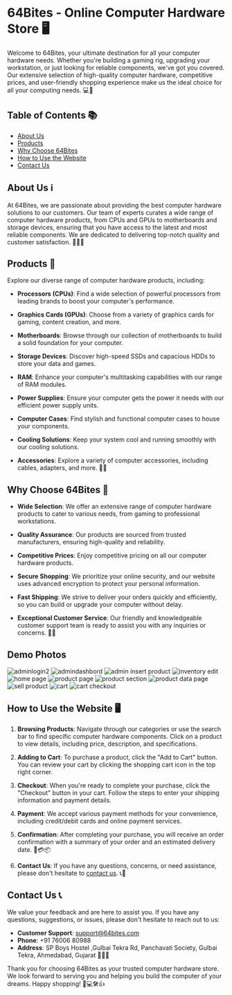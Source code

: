 
# 64Bites - Online Computer Hardware Store 🖥️

Welcome to 64Bites, your ultimate destination for all your computer hardware needs. Whether you're building a gaming rig, upgrading your workstation, or just looking for reliable components, we've got you covered. Our extensive selection of high-quality computer hardware, competitive prices, and user-friendly shopping experience make us the ideal choice for all your computing needs. 💻🔧

## Table of Contents 📚

- [About Us](#about-us)
- [Products](#products)
- [Why Choose 64Bites](#why-choose-64bites)
- [How to Use the Website](#how-to-use-the-website)
- [Contact Us](#contact-us)

## About Us ℹ️

At 64Bites, we are passionate about providing the best computer hardware solutions to our customers. Our team of experts curates a wide range of computer hardware products, from CPUs and GPUs to motherboards and storage devices, ensuring that you have access to the latest and most reliable components. We are dedicated to delivering top-notch quality and customer satisfaction. 👨‍💻🔩

## Products 🛒

Explore our diverse range of computer hardware products, including:

- **Processors (CPUs)**: Find a wide selection of powerful processors from leading brands to boost your computer's performance.

- **Graphics Cards (GPUs)**: Choose from a variety of graphics cards for gaming, content creation, and more.

- **Motherboards**: Browse through our collection of motherboards to build a solid foundation for your computer.

- **Storage Devices**: Discover high-speed SSDs and capacious HDDs to store your data and games.

- **RAM**: Enhance your computer's multitasking capabilities with our range of RAM modules.

- **Power Supplies**: Ensure your computer gets the power it needs with our efficient power supply units.

- **Computer Cases**: Find stylish and functional computer cases to house your components.

- **Cooling Solutions**: Keep your system cool and running smoothly with our cooling solutions.

- **Accessories**: Explore a variety of computer accessories, including cables, adapters, and more. 🧰🔨

## Why Choose 64Bites 🌟

- **Wide Selection**: We offer an extensive range of computer hardware products to cater to various needs, from gaming to professional workstations.

- **Quality Assurance**: Our products are sourced from trusted manufacturers, ensuring high-quality and reliability.

- **Competitive Prices**: Enjoy competitive pricing on all our computer hardware products.

- **Secure Shopping**: We prioritize your online security, and our website uses advanced encryption to protect your personal information.

- **Fast Shipping**: We strive to deliver your orders quickly and efficiently, so you can build or upgrade your computer without delay.

- **Exceptional Customer Service**: Our friendly and knowledgeable customer support team is ready to assist you with any inquiries or concerns. 🚚💼

## Demo Photos

![adminlogin2](https://github.com/JBORAD988/64bitstore/assets/87151841/47f1654b-1761-499b-a73a-7757589cb015)
![admindashbord](https://github.com/JBORAD988/64bitstore/assets/87151841/0c056e71-92cc-4391-9dd8-17c0a79f8b23)
![admin insert product](https://github.com/JBORAD988/64bitstore/assets/87151841/6fb5dcea-f9ae-479d-ae26-292a6e9f4055)
![inventory edit](https://github.com/JBORAD988/64bitstore/assets/87151841/8436bade-a73f-4fe0-ac1b-aaea5319ed3e)
![home page](https://github.com/JBORAD988/64bitstore/assets/87151841/b7e01fdd-2450-4599-bd0e-5a72ded39a93)
![product page](https://github.com/JBORAD988/64bitstore/assets/87151841/1ac15695-11f5-49ef-9f49-a6df38e8381f)
![product section](https://github.com/JBORAD988/64bitstore/assets/87151841/2c8291c0-7cf5-4135-a25f-c4c2daa3e988)
![product data page](https://github.com/JBORAD988/64bitstore/assets/87151841/e71cb1b6-0e28-4939-a861-0e99d0b1da8f)
![sell product](https://github.com/JBORAD988/64bitstore/assets/87151841/8213e267-dfcb-4d67-b78f-f76c06e636d7)
![cart](https://github.com/JBORAD988/64bitstore/assets/87151841/2c0b65a7-8df4-4580-a174-fd90c936ce5a)
![cart checkout](https://github.com/JBORAD988/64bitstore/assets/87151841/56a44014-a3ef-49c7-8e6e-1c75035f1eeb)





## How to Use the Website 🖥️

1. **Browsing Products**: Navigate through our categories or use the search bar to find specific computer hardware components. Click on a product to view details, including price, description, and specifications.

2. **Adding to Cart**: To purchase a product, click the "Add to Cart" button. You can review your cart by clicking the shopping cart icon in the top right corner.

3. **Checkout**: When you're ready to complete your purchase, click the "Checkout" button in your cart. Follow the steps to enter your shipping information and payment details.

4. **Payment**: We accept various payment methods for your convenience, including credit/debit cards and online payment services.

5. **Confirmation**: After completing your purchase, you will receive an order confirmation with a summary of your order and an estimated delivery date. 🛒💳📦

6. **Contact Us**: If you have any questions, concerns, or need assistance, please don't hesitate to [contact us](#contact-us). 📞📧

## Contact Us 📞

We value your feedback and are here to assist you. If you have any questions, suggestions, or issues, please don't hesitate to reach out to us:

- **Customer Support**: [support@64bites.com](mailto:support@64bites.com)
- **Phone**: +91 76006 80988
- **Address**: SP Boys Hostel ,Gulbai Tekra Rd, Panchavati Society, Gulbai Tekra, Ahmedabad, Gujarat 📮📞🏢

Thank you for choosing 64Bites as your trusted computer hardware store. We look forward to serving you and helping you build the computer of your dreams. Happy shopping! 🛒💻🛠️👍
